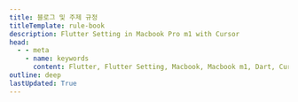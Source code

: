 ```yaml
---
title: 블로그 및 주제 규정
titleTemplate: rule-book
description: Flutter Setting in Macbook Pro m1 with Cursor
head:
  - - meta
    - name: keywords
      content: Flutter, Flutter Setting, Macbook, Macbook m1, Dart, Cursor
outline: deep
lastUpdated: True
---
```

